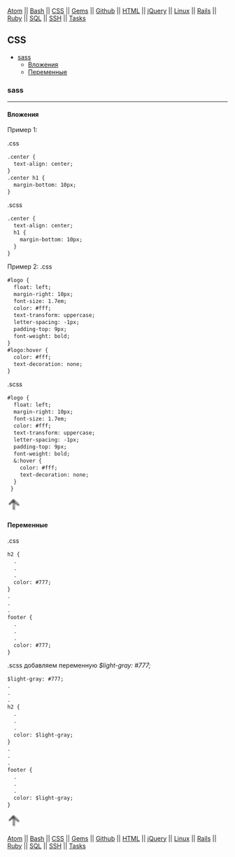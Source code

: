 [Atom](/atom.md) || [Bash](bash.md) || [CSS](css.md) || [Gems](/gems.md) || [Github](/github.md) || [HTML](html.md) || [jQuery](/jquery.md) || [Linux](/linux.md) || [Rails](rails.md) || [Ruby](ruby.md) || [SQL](sql.md) || [SSH](ssh.md) || [Tasks](tasks.md)

## CSS

* [sass](#sass)
	* [Вложения](#Вложения)
	* [Переменные](#Переменные)


### sass


---


#### Вложения

Пример 1:


.css
```
.center {
  text-align: center;
}
.center h1 {
  margin-bottom: 10px;
}
```
.scss
```
.center {
  text-align: center;
  h1 {
    margin-bottom: 10px;
  }
}
```


Пример 2:
.css
```
#logo {
  float: left;
  margin-right: 10px;
  font-size: 1.7em;
  color: #fff;
  text-transform: uppercase;
  letter-spacing: -1px;
  padding-top: 9px;
  font-weight: bold;
}
#logo:hover {
  color: #fff;
  text-decoration: none;
}
```
.scss
```
#logo {
  float: left;
  margin-right: 10px;
  font-size: 1.7em;
  color: #fff;
  text-transform: uppercase;
  letter-spacing: -1px;
  padding-top: 9px;
  font-weight: bold;
  &:hover {
    color: #fff;
    text-decoration: none;
  }
 }
```

[![up](/image/up.png)](#css)


#### Переменные


.css
```
h2 {
  .
  .
  .
  color: #777;
}
.
.
.
footer {
  .
  .
  .
  color: #777;
}
```
.scss добавляем переменную _$light-gray: #777;_
```
$light-gray: #777;
.
.
.
h2 {
  .
  .
  .
  color: $light-gray;
}
.
.
.
footer {
  .
  .
  .
  color: $light-gray;
}
```
[![up](/image/up.png)](#css)


[Atom](/atom.md) || [Bash](bash.md) || [CSS](css.md) || [Gems](/gems.md) || [Github](/github.md) || [HTML](html.md) || [jQuery](/jquery.md) || [Linux](/linux.md) || [Rails](rails.md) || [Ruby](ruby.md) || [SQL](sql.md) || [SSH](ssh.md) || [Tasks](tasks.md)
